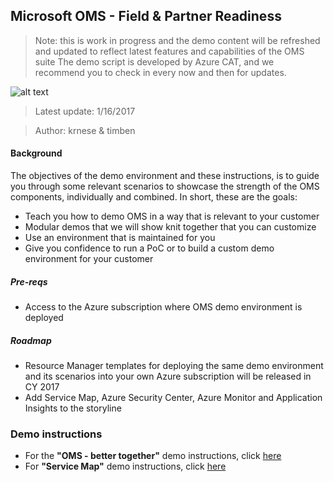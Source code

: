 ## Microsoft OMS - Field & Partner Readiness
>Note: this is work in progress and the demo content will be refreshed and updated to reflect latest features and capabilities of the OMS suite
>The demo script is developed by Azure CAT, and we recommend you to check in every now and then for updates.

![alt text](/media/AzureCAT.png "Azure CAT")

>Latest update: 1/16/2017

>Author: krnese & timben

#### Background

The objectives of the demo environment and these instructions, is to guide you through some relevant scenarios to showcase the strength of the OMS components, individually and combined.
In short, these are the goals:

* Teach you how to demo OMS in a way that is relevant to your customer
* Modular demos that we will show knit together that you can customize
* Use an environment that is maintained for you
* Give you confidence to run a PoC or to build a custom demo environment for your customer

##### Pre-reqs

* Access to the Azure subscription where OMS demo environment is deployed

##### Roadmap

* Resource Manager templates for deploying the same demo environment and its scenarios into your own Azure subscription will be released in CY 2017
* Add Service Map, Azure Security Center, Azure Monitor and Application Insights to the storyline

### Demo instructions

* For the **"OMS - better together"** demo instructions, click [here](./oms-demo.md)
* For **"Service Map"** demo instructions, click [here](./service-map-demo.md)


